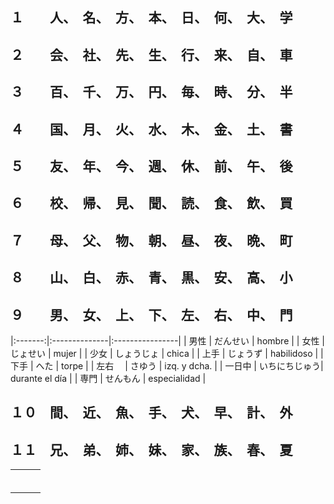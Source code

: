 １　　人、　名、　方、　本、　日、　何、　大、　学
--------------------------------------

２　　会、　社、　先、　生、　行、　来、　自、　車
--------------------------------------

３　　百、　千、　万、　円、　毎、　時、　分、　半
--------------------------------------

４　　国、　月、　火、　水、　木、　金、　土、　書
--------------------------------------

５　　友、　年、　今、　週、　休、　前、　午、　後
--------------------------------------

６　　校、　帰、　見、　聞、　読、　食、　**飲**、　買
--------------------------------------

７　　母、　父、　物、　朝、　昼、　夜、　**晩**、　町
--------------------------------------

８　　山、　白、　赤、　青、　黒、　**安**、　高、　小
--------------------------------------

９　　男、　女、　上、　下、　左、　右、　中、　門
--------------------------------------

|:-------:|:--------------|:----------------|
| 男性    | だんせい      | hombre          |
| 女性    | じょせい      | mujer           |
| 少女    | しょうじょ    | chica           |
| 上手    | じょうず      | habilidoso      |
| 下手    | へた          | torpe           |
| 左右　  | さゆう        | izq. y dcha.    |
| 一日中  | いちにちじゅう| durante el día  |
| 専門    | せんもん      | especialidad    |


１０　間、　近、　魚、　手、　犬、　早、　計、　外
--------------------------------------

１１　兄、　弟、　姉、　妹、　家、　**族**、　春、　夏
---------------------------------------

|         |               |                 |
|:-------:|:--------------|:----------------|
|         |               |                 |
|         |               |                 |
|         |               |                 |
|         |               |                 |
|         |               |                 |
|         |               |                 |
